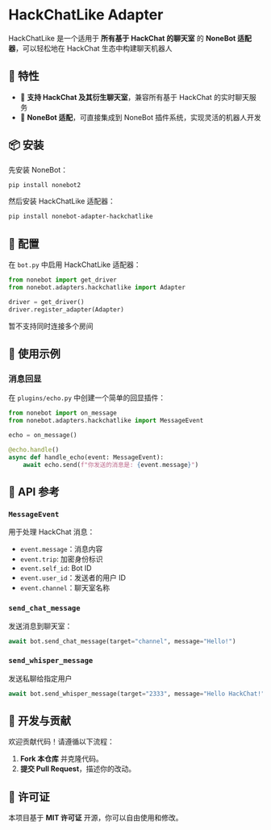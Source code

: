 # HackChatLike Adapter

HackChatLike 是一个适用于 **所有基于 HackChat 的聊天室** 的 **NoneBot 适配器**，可以轻松地在 HackChat 生态中构建聊天机器人

## 🚀 特性
- 📡 **支持 HackChat 及其衍生聊天室**，兼容所有基于 HackChat 的实时聊天服务
- 🔌 **NoneBot 适配**，可直接集成到 NoneBot 插件系统，实现灵活的机器人开发

<!-- - 🌐 **多聊天室支持**，可以同时连接多个不同的 HackChat 房间-->

## 📦 安装
先安装 NoneBot：
```bash
pip install nonebot2
```
然后安装 HackChatLike 适配器：
```bash
pip install nonebot-adapter-hackchatlike
```

## 🔧 配置
在 `bot.py` 中启用 HackChatLike 适配器：
```python
from nonebot import get_driver
from nonebot.adapters.hackchatlike import Adapter

driver = get_driver()
driver.register_adapter(Adapter)
```

暂不支持同时连接多个房间
<!-- 如果你希望连接多个聊天室，可以在 `.env` 或配置文件中添加：
```ini
HACKCHAT_ROOMS = "room1,room2,room3"
``` -->

## 💬 使用示例
### 消息回显
在 `plugins/echo.py` 中创建一个简单的回显插件：
```python
from nonebot import on_message
from nonebot.adapters.hackchatlike import MessageEvent

echo = on_message()

@echo.handle()
async def handle_echo(event: MessageEvent):
    await echo.send(f"你发送的消息是: {event.message}")
```

## 📖 API 参考
### `MessageEvent`
用于处理 HackChat 消息：
- `event.message`：消息内容
- `event.trip`: 加密身份标识
- `event.self_id`: Bot ID
- `event.user_id`：发送者的用户 ID
- `event.channel`：聊天室名称

### `send_chat_message`
发送消息到聊天室：
```python
await bot.send_chat_message(target="channel", message="Hello!")
```

### `send_whisper_message`
发送私聊给指定用户
```python
await bot.send_whisper_message(target="2333", message="Hello HackChat!")
```

## 🔨 开发与贡献
欢迎贡献代码！请遵循以下流程：
1. **Fork 本仓库** 并克隆代码。
2. **提交 Pull Request**，描述你的改动。

## 📜 许可证
本项目基于 **MIT 许可证** 开源，你可以自由使用和修改。
